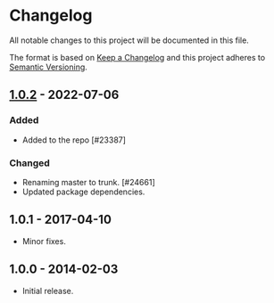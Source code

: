 # Changelog

All notable changes to this project will be documented in this file.

The format is based on [Keep a Changelog](https://keepachangelog.com/en/1.0.0/)
and this project adheres to [Semantic Versioning](https://semver.org/spec/v2.0.0.html).

## [1.0.2] - 2022-07-06
### Added
- Added to the repo [#23387]

### Changed
- Renaming master to trunk. [#24661]
- Updated package dependencies.

## 1.0.1 - 2017-04-10

- Minor fixes.

## 1.0.0 - 2014-02-03

- Initial release.

[1.0.2]: https://github.com/Automattic/jetpack-always-use-jetpack-open-graph/compare/v1.0.1...v1.0.2
